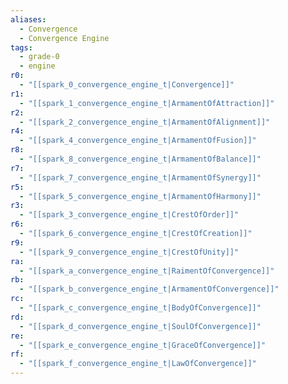 ```yaml
---
aliases:
  - Convergence
  - Convergence Engine
tags:
  - grade-0
  - engine
r0:
  - "[[spark_0_convergence_engine_t|Convergence]]"
r1:
  - "[[spark_1_convergence_engine_t|ArmamentOfAttraction]]"
r2:
  - "[[spark_2_convergence_engine_t|ArmamentOfAlignment]]"
r4:
  - "[[spark_4_convergence_engine_t|ArmamentOfFusion]]"
r8:
  - "[[spark_8_convergence_engine_t|ArmamentOfBalance]]"
r7:
  - "[[spark_7_convergence_engine_t|ArmamentOfSynergy]]"
r5:
  - "[[spark_5_convergence_engine_t|ArmamentOfHarmony]]"
r3:
  - "[[spark_3_convergence_engine_t|CrestOfOrder]]"
r6:
  - "[[spark_6_convergence_engine_t|CrestOfCreation]]"
r9:
  - "[[spark_9_convergence_engine_t|CrestOfUnity]]"
ra:
  - "[[spark_a_convergence_engine_t|RaimentOfConvergence]]"
rb:
  - "[[spark_b_convergence_engine_t|ArmamentOfConvergence]]"
rc:
  - "[[spark_c_convergence_engine_t|BodyOfConvergence]]"
rd:
  - "[[spark_d_convergence_engine_t|SoulOfConvergence]]"
re:
  - "[[spark_e_convergence_engine_t|GraceOfConvergence]]"
rf:
  - "[[spark_f_convergence_engine_t|LawOfConvergence]]"
---
```


